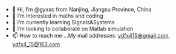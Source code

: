 - 👋 Hi, I’m @gyxxc from Nanjing, Jiangsu Province, China
- 👀 I’m interested in maths and coding
- 🌱 I’m currently learning Signals&Systems
- 💞️ I’m looking to collaborate on Matlab simulation
- 📫 How to reach me ...My mail addresses: ydfx415@gmail.com, ydfx4_15@163.com

<!---
gyxxc/gyxxc is a ✨ special ✨ repository because its `README.md` (this file) appears on your GitHub profile.
You can click the Preview link to take a look at your changes.
--->
